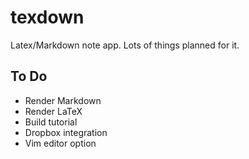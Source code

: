 texdown
=======

Latex/Markdown note app.  Lots of things planned for it.

To Do
-----
- Render Markdown
- Render LaTeX
- Build tutorial
- Dropbox integration
- Vim editor option
